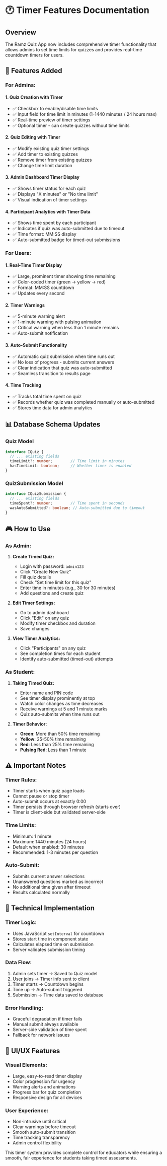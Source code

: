 # 🕐 Timer Features Documentation

## Overview
The Ramz Quiz App now includes comprehensive timer functionality that allows admins to set time limits for quizzes and provides real-time countdown timers for users.

## 🎯 Features Added

### For Admins:

#### 1. **Quiz Creation with Timer**
- ✅ Checkbox to enable/disable time limits
- ✅ Input field for time limit in minutes (1-1440 minutes / 24 hours max)
- ✅ Real-time preview of timer settings
- ✅ Optional timer - can create quizzes without time limits

#### 2. **Quiz Editing with Timer**
- ✅ Modify existing quiz timer settings
- ✅ Add timer to existing quizzes
- ✅ Remove timer from existing quizzes
- ✅ Change time limit duration

#### 3. **Admin Dashboard Timer Display**
- ✅ Shows timer status for each quiz
- ✅ Displays "X minutes" or "No time limit"
- ✅ Visual indication of timer settings

#### 4. **Participant Analytics with Timer Data**
- ✅ Shows time spent by each participant
- ✅ Indicates if quiz was auto-submitted due to timeout
- ✅ Time format: MM:SS display
- ✅ Auto-submitted badge for timed-out submissions

### For Users:

#### 1. **Real-Time Timer Display**
- ✅ Large, prominent timer showing time remaining
- ✅ Color-coded timer (green → yellow → red)
- ✅ Format: MM:SS countdown
- ✅ Updates every second

#### 2. **Timer Warnings**
- ✅ 5-minute warning alert
- ✅ 1-minute warning with pulsing animation
- ✅ Critical warning when less than 1 minute remains
- ✅ Auto-submit notification

#### 3. **Auto-Submit Functionality**
- ✅ Automatic quiz submission when time runs out
- ✅ No loss of progress - submits current answers
- ✅ Clear indication that quiz was auto-submitted
- ✅ Seamless transition to results page

#### 4. **Time Tracking**
- ✅ Tracks total time spent on quiz
- ✅ Records whether quiz was completed manually or auto-submitted
- ✅ Stores time data for admin analytics

## 📊 Database Schema Updates

### Quiz Model
```typescript
interface IQuiz {
  // ... existing fields
  timeLimit?: number;        // Time limit in minutes
  hasTimeLimit: boolean;     // Whether timer is enabled
}
```

### QuizSubmission Model
```typescript
interface IQuizSubmission {
  // ... existing fields
  timeSpent?: number;        // Time spent in seconds
  wasAutoSubmitted?: boolean; // Auto-submitted due to timeout
}
```

## 🎮 How to Use

### As Admin:

1. **Create Timed Quiz:**
   - Login with password: `admin123`
   - Click "Create New Quiz"
   - Fill quiz details
   - Check "Set time limit for this quiz"
   - Enter time in minutes (e.g., 30 for 30 minutes)
   - Add questions and create quiz

2. **Edit Timer Settings:**
   - Go to admin dashboard
   - Click "Edit" on any quiz
   - Modify timer checkbox and duration
   - Save changes

3. **View Timer Analytics:**
   - Click "Participants" on any quiz
   - See completion times for each student
   - Identify auto-submitted (timed-out) attempts

### As Student:

1. **Taking Timed Quiz:**
   - Enter name and PIN code
   - See timer display prominently at top
   - Watch color changes as time decreases
   - Receive warnings at 5 and 1 minute marks
   - Quiz auto-submits when time runs out

2. **Timer Behavior:**
   - **Green**: More than 50% time remaining
   - **Yellow**: 25-50% time remaining  
   - **Red**: Less than 25% time remaining
   - **Pulsing Red**: Less than 1 minute

## ⚠️ Important Notes

### Timer Rules:
- Timer starts when quiz page loads
- Cannot pause or stop timer
- Auto-submit occurs at exactly 0:00
- Timer persists through browser refresh (starts over)
- Timer is client-side but validated server-side

### Time Limits:
- Minimum: 1 minute
- Maximum: 1440 minutes (24 hours)
- Default when enabled: 30 minutes
- Recommended: 1-3 minutes per question

### Auto-Submit:
- Submits current answer selections
- Unanswered questions marked as incorrect
- No additional time given after timeout
- Results calculated normally

## 🚨 Technical Implementation

### Timer Logic:
- Uses JavaScript `setInterval` for countdown
- Stores start time in component state
- Calculates elapsed time on submission
- Server validates submission timing

### Data Flow:
1. Admin sets timer → Saved to Quiz model
2. User joins → Timer info sent to client
3. Timer starts → Countdown begins
4. Time up → Auto-submit triggered
5. Submission → Time data saved to database

### Error Handling:
- Graceful degradation if timer fails
- Manual submit always available
- Server-side validation of time spent
- Fallback for network issues

## 🎨 UI/UX Features

### Visual Elements:
- Large, easy-to-read timer display
- Color progression for urgency
- Warning alerts and animations
- Progress bar for quiz completion
- Responsive design for all devices

### User Experience:
- Non-intrusive until critical
- Clear warnings before timeout
- Smooth auto-submit transition
- Time tracking transparency
- Admin control flexibility

This timer system provides complete control for educators while ensuring a smooth, fair experience for students taking timed assessments. 